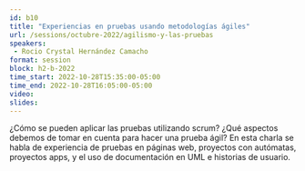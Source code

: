 ```yaml
---
id: b10
title: "Experiencias en pruebas usando metodologías ágiles"
url: /sessions/octubre-2022/agilismo-y-las-pruebas
speakers:
 - Rocio Crystal Hernández Camacho
format: session
block: h2-b-2022
time_start: 2022-10-28T15:35:00-05:00
time_end: 2022-10-28T16:05:00-05:00
video:
slides:
---
```


¿Cómo se pueden aplicar las pruebas utilizando scrum? ¿Qué aspectos debemos de tomar en cuenta para hacer una prueba ágil? En esta charla se habla de experiencia de pruebas en páginas web, proyectos con autómatas, proyectos apps, y el uso de documentación en UML e historias de usuario.